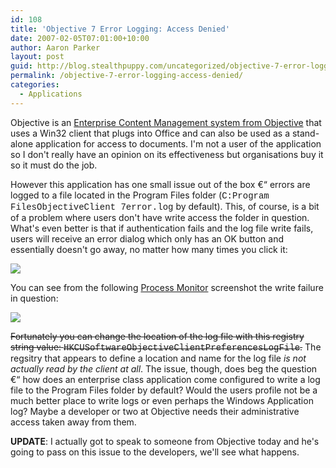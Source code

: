 ```yaml
---
id: 108
title: 'Objective 7 Error Logging: Access Denied'
date: 2007-02-05T07:01:00+10:00
author: Aaron Parker
layout: post
guid: http://blog.stealthpuppy.com/uncategorized/objective-7-error-logging-access-denied
permalink: /objective-7-error-logging-access-denied/
categories:
  - Applications
---
```

Objective is an [Enterprise Content Management system from Objective](http://www.objective.com/Products/Platform/index.html) that uses a Win32 client that plugs into Office and can also be used as a stand-alone application for access to documents. I'm not a user of the application so I don't really have an opinion on its effectiveness but organisations buy it so it must do the job.

However this application has one small issue out of the box €“ errors are logged to a file located in the Program Files folder (<span style="font-family: Courier New">C:Program FilesObjectiveClient 7error.log</span> by default). This, of course, is a bit of a problem where users don't have write access the folder in question. What's even better is that if authentication fails and the log file write fails, users will receive an error dialog which only has an OK button and essentially doesn't go away, no matter how many times you click it:

<img border="0" src="{{site.baseurl}}/media/2007/02/1000.14.813.ObjectiveError.png" /> 

You can see from the following [Process Monitor](http://www.microsoft.com/technet/sysinternals/ProcessesAndThreads/processmonitor.mspx) screenshot the write failure in question:

<img border="0" src="{{site.baseurl}}/media/2007/02/1000.14.814.ObjectiveFileAccess.png" /> 

<strike>Fortunately you can change the location of the log file with this registry string value: <span style="font-family: Courier New">HKCUSoftwareObjectiveClientPreferencesLogFile</span>.</strike> The regsitry that appears to define a location and name for the log file _is not actually read by the client at all_. The issue, though, does beg the question €“ how does an enterprise class application come configured to write a log file to the Program Files folder by default? Would the users profile not be a much better place to write logs or even perhaps the Windows Application log? Maybe a developer or two at Objective needs their administrative access taken away from them.

**UPDATE**: I actually got to speak to someone from Objective today and he's going to pass on this issue to the developers, we'll see what happens.